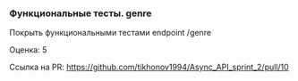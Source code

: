 ### Функциональные тесты. genre

Покрыть функциональными тестами endpoint /genre 

Оценка: 5

Ссылка на PR: https://github.com/tikhonov1994/Async_API_sprint_2/pull/10
